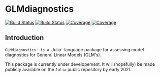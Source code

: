 # GLMdiagnostics

[![Build Status](https://travis-ci.com/guysutton/GLMdiagnostics.jl.svg?branch=master)](https://travis-ci.com/guysutton/GLMdiagnostics.jl)
[![Build Status](https://ci.appveyor.com/api/projects/status/github/guysutton/GLMdiagnostics.jl?svg=true)](https://ci.appveyor.com/project/guysutton/GLMdiagnostics-jl)
[![Coverage](https://codecov.io/gh/guysutton/GLMdiagnostics.jl/branch/master/graph/badge.svg)](https://codecov.io/gh/guysutton/GLMdiagnostics.jl)
[![Coverage](https://coveralls.io/repos/github/guysutton/GLMdiagnostics.jl/badge.svg?branch=master)](https://coveralls.io/github/guysutton/GLMdiagnostics.jl?branch=master)

## Introduction 

`GLMdiagnostics' is a `Julia`-language package for assessing model diagnostics for General Linear Models (GLM's). 

This package is currently under developement. It will (hopefully) be made publicly available on the `Julia` public repository by early 2021. 
